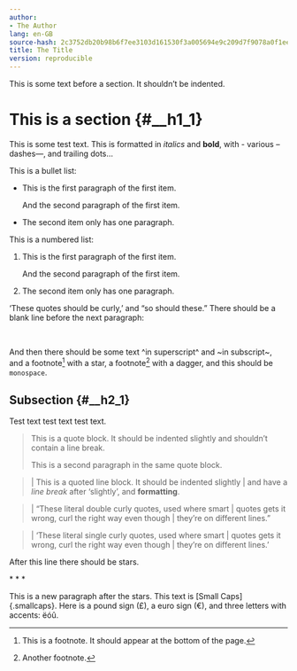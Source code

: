 ```yaml
---
author:
- The Author
lang: en-GB
source-hash: 2c3752db20b98b6f7ee3103d161530f3a005694e9c209d7f9078a0f1eebd7ad9
title: The Title
version: reproducible
---
```


This is some text before a section. It shouldn’t be indented.

# This is a section {#__h1_1}

This is some test text. This is formatted in *italics* and **bold**, with - various – dashes—, and trailing dots…

This is a bullet list:

-   This is the first paragraph of the first item.

    And the second paragraph of the first item.

-   The second item only has one paragraph.

This is a numbered list:

1.  This is the first paragraph of the first item.

    And the second paragraph of the first item.

2.  The second item only has one paragraph.

‘These quotes should be curly,’ and “so should these.” There should be a blank line before the next paragraph:

 

And then there should be some text ^in superscript^ and ~in subscript~, and a footnote[^1] with a star, a footnote[^2] with a dagger, and this should be `monospace`.

## Subsection {#__h2_1}

Test text test text test text.

> This is a quote block. It should be indented slightly and shouldn’t contain a line break.
>
> This is a second paragraph in the same quote block.

> | This is a quoted line block. It should be indented slightly
> | and have a *line break* after ‘slightly’, and **formatting**.

> | “These literal double curly quotes, used where smart
> | quotes gets it wrong, curl the right way even though
> | they’re on different lines.”

> | ‘These literal single curly quotes, used where smart
> | quotes gets it wrong, curl the right way even though
> | they’re on different lines.’

After this line there should be stars.

&#x002a; &#x002a; &#x002a;

This is a new paragraph after the stars. This text is [Small Caps]{.smallcaps}. Here is a pound sign (£), a euro sign (€), and three letters with accents: ëóû.

[^1]: This is a footnote. It should appear at the bottom of the page.

[^2]: Another footnote.
